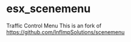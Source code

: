 # esx_scenemenu
Traffic Control Menu
This is an fork of https://github.com/InfImpSolutions/scenemenu
